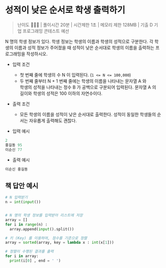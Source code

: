 # 성적이 낮은 순서로 학생 출력하기

> 난이도 🧡🤍🤍 | 풀이시간 20분 | 시간제한 1초 | 메모리 제한 128MB | 기출 D 기업 프로그래밍 콘테스트 예선

N 명의 학생 정보가 있다. 학생 정보는 학생의 이름과 학생의 성적으로 구분한다. 각 학생의 이름과 성적 정보가 주어졌을 때 성적이 낮은 순서대로 학생의 이름을 출력하는 프로그래밍을 작성하시오.

* 입력 조건
  * 첫 번째 줄에 학생의 수 N 이 입력된다. (`1 <= N <= 100,000`)
  * 두 번째 줄부터 N + 1 번째 줄에는 학생의 이름을 나타내는 문자열 A 와\
  학생의 성적을 나타내는 정수 B 가 공백으로 구분되어 입력된다. 문자열 A 의 길이와 학생의 성적은 100 이하의 자연수이다.
* 출력 조건
  * 모든 학생의 이름을 성적이 낮은 순서대로 출력한다. 성적이 동일한 학생들의 순서는 자유롭게 출력해도 괜찮다.

* 입력 예시

``` python
2
홍길동 95
이순신 77
```

* 출력 예시
``` python
이순신 홍길동
```

## 책 답안 예시

``` python
# N 입력받기
n = int(input())


# N 명의 학생 정보를 입력받아 리스트에 저장
array = []
for i in range(n) :
  array.append(input().split())

# 키 (Key) 를 이용하여, 점수를 기준으로 정렬
array = sorted(array, key = lambda x : int(x[1]))

# 정렬이 수행된 결과를 출력
for i in array:
  print(i[0] , end = ' ')
```